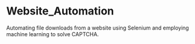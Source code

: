 # Website_Automation
Automating file downloads from a website using Selenium and employing machine learning to solve CAPTCHA.